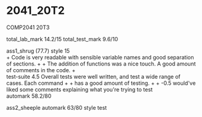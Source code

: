 # 2041_20T2
COMP2041 20T3 

total_lab_mark 14.2/15
total_test_mark 9.6/10 

ass1_shrug (77.7)
  style 15  
     + Code is very readable with sensible variable names and good separation of sections. +
     + The addition of functions was a nice touch. A good amount of comments in the code.  +   
  test-suite 4.5
     Overall tests were well written, and test a wide range of cases. Each command +
     +  has a good amount of testing.                                                 +
     + -0.5 would've liked some comments explaining what you're trying to test    
  automark 58.2/80
  
ass2_sheeple
  automark 63/80
  style 
  test
